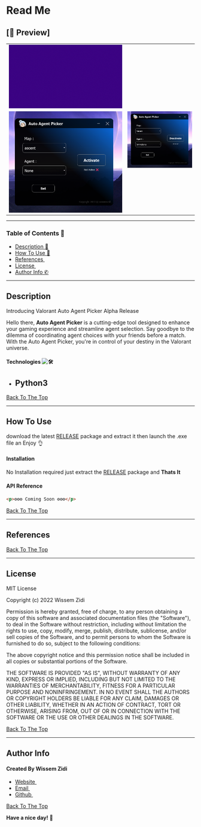 # Read Me

## [👀 Preview]


<table>
    <tr>
        <td valign="top"><img src="./preview/Agent Auto Picker.gif"></td>
    </tr>
    <tr>
        <td valign="top"><img src="./preview/preview.png"/></td>
        <td valign="top"><img src="./preview/preview2.png"/></td>
    </tr>
</table>

---

### Table of Contents 👋

- [Description 📄](#description)
- [How To Use 📙](#how-to-use)
- [References <img src="https://github.com/Wissem-Zidi/icons/blob/main/reference.svg" height="15" alt="">](#references)
- [License <img src="https://github.com/Wissem-Zidi/icons/blob/main/licence.svg" height="15" alt="">](#license)
- [Author Info ✆](#author-info)

---

## Description

Introducing Valorant Auto Agent Picker Alpha Release

Hello there, **Auto Agent Picker** is a cutting-edge tool designed to enhance your gaming experience and streamline agent selection. Say goodbye to the dilemma of coordinating agent choices with your friends before a match. With the Auto Agent Picker, you're in control of your destiny in the Valorant universe.

#### Technologies <img src="https://github.com/Wissem-Zidi/icons/blob/main/technologies.svg" alt="🛠️" height="20">

- ## Python3

[Back To The Top](#read-me)

---

## How To Use

download the latest <a href="https://github.com/wissemzidi/Agent-Auto-Picker-valorant/releases">RELEASE</a> package and extract it then launch the .exe file an Enjoy 👌

#### Installation <img src="https://github.com/Wissem-Zidi/icons/blob/main/settings.svg" alt="" height="25">

No Installation required just extract the <a href="https://github.com/wissemzidi/Agent-Auto-Picker-valorant/releases">RELEASE</a> package and **Thats It**

#### API Reference <img src="https://github.com/Wissem-Zidi/icons/blob/main/api.svg" alt="" height="25">

```html
<p>⚙️⚙️⚙️ Coming Soon ⚙️⚙️⚙️</p>
```

[Back To The Top](#read-me)

---

## References

[Back To The Top](#read-me)

---

## License

MIT License <img src="https://github.com/Wissem-Zidi/icons/blob/main/licence.svg" height="20" alt="">

Copyright (c) 2022 Wissem Zidi

Permission is hereby granted, free of charge, to any person obtaining a copy
of this software and associated documentation files (the "Software"), to deal
in the Software without restriction, including without limitation the rights
to use, copy, modify, merge, publish, distribute, sublicense, and/or sell
copies of the Software, and to permit persons to whom the Software is
furnished to do so, subject to the following conditions:

The above copyright notice and this permission notice shall be included in all
copies or substantial portions of the Software.

THE SOFTWARE IS PROVIDED "AS IS", WITHOUT WARRANTY OF ANY KIND, EXPRESS OR
IMPLIED, INCLUDING BUT NOT LIMITED TO THE WARRANTIES OF MERCHANTABILITY,
FITNESS FOR A PARTICULAR PURPOSE AND NONINFRINGEMENT. IN NO EVENT SHALL THE
AUTHORS OR COPYRIGHT HOLDERS BE LIABLE FOR ANY CLAIM, DAMAGES OR OTHER
LIABILITY, WHETHER IN AN ACTION OF CONTRACT, TORT OR OTHERWISE, ARISING FROM,
OUT OF OR IN CONNECTION WITH THE SOFTWARE OR THE USE OR OTHER DEALINGS IN THE
SOFTWARE.

[Back To The Top](#read-me)

---

## Author Info

#### Created By Wissem Zidi <img src="https://github.com/Wissem-Zidi/icons/blob/main/wissem-zidi-logo.jpg" alt="" height="25">

- [Website <img src="https://github.com/Wissem-Zidi/icons/blob/main/home.svg" alt="" height="15">](https://wissem-zidi-ofc.netlify.com)
- [Email <img src="https://github.com/Wissem-Zidi/icons/blob/main/Email.svg" alt="" height="15">](https://mail.google.com/mail/u/0/?fs=1&tf=cm&source=mailto&to=wissem.zidi.contact@gmail.com)
- [Github <img src="https://github.com/Wissem-Zidi/icons/blob/main/github.svg" alt="" height="15">](https://github.com/wissemzidi/)

[Back To The Top](#read-me)

**Have a nice day!** 🚀
